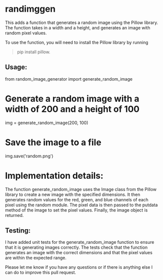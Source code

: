 # randimggen

This adds a function that generates a random image using the Pillow library. The function takes in a width and a height, and generates an image with random pixel values.

To use the function, you will need to install the Pillow library by running 

> pip install pillow.

## Usage:
 from random_image_generator import generate_random_image

# Generate a random image with a width of 200 and a height of 100
  img = generate_random_image(200, 100)

 # Save the image to a file
 img.save('random.png')

# Implementation details:

The function generate_random_image uses the Image class from the Pillow library to create a new image with the specified dimensions. It then generates random values for the red, green, and blue channels of each pixel using the random module. The pixel data is then passed to the putdata method of the image to set the pixel values. Finally, the image object is returned.

## Testing:
I have added unit tests for the generate_random_image function to ensure that it is generating images correctly. The tests check that the function generates an image with the correct dimensions and that the pixel values are within the expected range.

Please let me know if you have any questions or if there is anything else I can do to improve this pull request.

